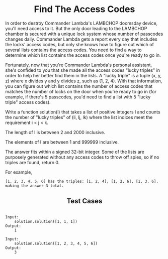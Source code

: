 <h1 align= "center"><b>Find The Access Codes</b></h1>

In order to destroy Commander Lambda's LAMBCHOP doomsday device, you'll need access to it. But the only door leading to the LAMBCHOP chamber is secured with a unique lock system whose number of passcodes changes daily. Commander Lambda gets a report every day that includes the locks' access codes, but only she knows how to figure out which of several lists contains the access codes. You need to find a way to determine which list contains the access codes once you're ready to go in. 

Fortunately, now that you're Commander Lambda's personal assistant, she's confided to you that she made all the access codes "lucky triples" in order to help her better find them in the lists. A "lucky triple" is a tuple (x, y, z) where x divides y and y divides z, such as (1, 2, 4). With that information, you can figure out which list contains the number of access codes that matches the number of locks on the door when you're ready to go in (for example, if there's 5 passcodes, you'd need to find a list with 5 "lucky triple" access codes).

Write a function solution(l) that takes a list of positive integers l and counts the number of "lucky triples" of (li, lj, lk) where the list indices meet the requirement i < j < k.

The length of l is between 2 and 2000 inclusive.

The elements of l are between 1 and 999999 inclusive.

The answer fits within a signed 32-bit integer. Some of the lists are purposely generated without any access codes to throw off spies, so if no triples are found, return 0. 

For example, 

    [1, 2, 3, 4, 5, 6] has the triples: [1, 2, 4], [1, 2, 6], [1, 3, 6], making the answer 3 total.


<h2 align= "center"><b>Test Cases</b></h2>

```

Input:
    solution.solution([1, 1, 1])
Output:
    1

Input:
    solution.solution([1, 2, 3, 4, 5, 6])
Output:
    3

```

